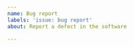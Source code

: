 ```yaml
---
name: Bug report
labels: 'issue: bug report'
about: Report a defect in the software

---
```


<!--
Thank you for your bug report. If this is your first one,
please take the time to read the following lines before posting it.

NOTE:

    If you're asking about how to use OpenSSL, this isn't the right 
    forum.  Please see our User Support resources:
    https://github.com/openssl/openssl/blob/master/SUPPORT.md

Please remember to tell us in what OpenSSL version you found the issue.

For build issues:

    If this is a build issue, please include the configuration output
    as well as a log of all errors.  Don't forget to include the exact
    commands you typed.

    With OpenSSL before 1.1.1, the configuration output comes from the
    configuration command.  With OpenSSL 1.1.1 and on, it's the output
    of `perl configdata.pm --dump`

For other issues:

    If it isn't a build issue, example code or commands to reproduce
    the issue is highly appreciated.
    Also, please remember to tell us if you worked with your own
    OpenSSL build or if it is system provided.

Please remember to put ``` lines before and after any commands plus
output and code, like this:

    ```
    $ echo output output output
    output output output
    ```

    ```
    #include <stdio.h>
    
    int main() {
        int foo = 1;
        printf("%d\n", foo);
    }
    ```
-->

